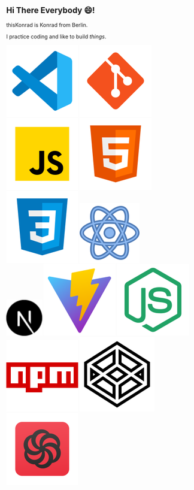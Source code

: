 ## Hi There Everybody 😄!

thisKonrad is Konrad from Berlin.

I practice coding and like to build *things*.


![icon-vs-code](./icons8-vs-code.svg)  ![icon-git](./icons8-git.svg)  ![jS-icon](./icons8-002javascript.svg)  	![jS-icon](./icons8-002html.svg) 	![jS-icon](./icons8-002css.svg) ![react-icon](./icons8-react.svg)  
<img src="./next-js.svg" width="96"/>  ![node-icon](./icons8-schnell.svg)  ![node-icon](./icons8-node-js.svg) 
![npm-icon](./icons8-npm.svg) [<img src="./icons8-codepen.svg">](https://codepen.io/Konrad-Wittich)  [<img src="icons8-codewars.svg">](https://www.codewars.com/users/thisKonrad)
